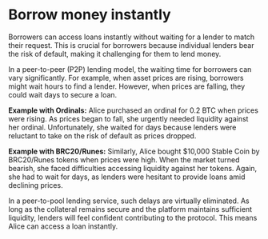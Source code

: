 # Borrow money instantly

Borrowers can access loans instantly without waiting for a lender to match their request. This is crucial for borrowers because individual lenders bear the risk of default, making it challenging for them to lend money.

In a peer-to-peer (P2P) lending model, the waiting time for borrowers can vary significantly. For example, when asset prices are rising, borrowers might wait hours to find a lender. However, when prices are falling, they could wait days to secure a loan.

**Example with Ordinals:** Alice purchased an ordinal for 0.2 BTC when prices were rising. As prices began to fall, she urgently needed liquidity against her ordinal. Unfortunately, she waited for days because lenders were reluctant to take on the risk of default as prices dropped.

**Example with BRC20/Runes:** Similarly, Alice bought $10,000 Stable Coin by BRC20/Runes tokens when prices were high. When the market turned bearish, she faced difficulties accessing liquidity against her tokens. Again, she had to wait for days, as lenders were hesitant to provide loans amid declining prices.

In a peer-to-pool lending service, such delays are virtually eliminated. As long as the collateral remains secure and the platform maintains sufficient liquidity, lenders will feel confident contributing to the protocol. This means Alice can access a loan instantly.
